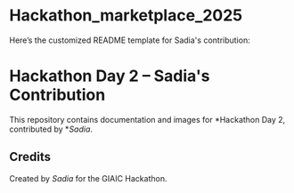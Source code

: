 # Hackathon_marketplace_2025
Here’s the customized README template for Sadia's contribution:

# Hackathon Day 2 – Sadia's Contribution

This repository contains documentation and images for *Hackathon Day 2, contributed by **Sadia*.

## Credits

Created by *Sadia* for the GIAIC Hackathon.
